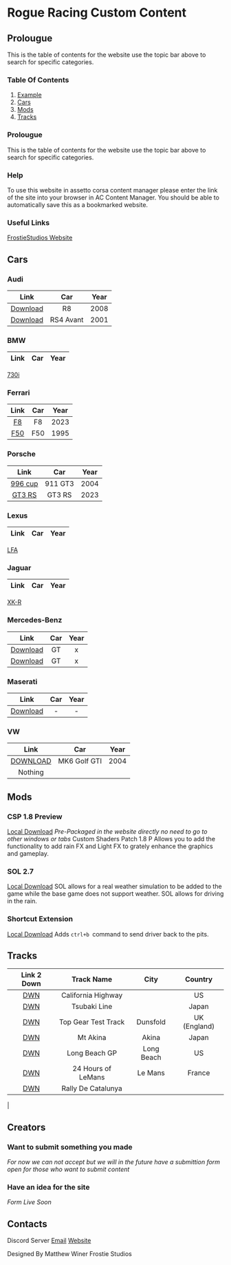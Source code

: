 # Rogue Racing Custom Content

## Prolougue
This is the table of contents for the website use the topic bar above to search for specific categories.
### Table Of Contents
1. [Example](##Prolouge)
2. [Cars](#Cars)
3. [Mods](#Mods)
4. [Tracks](#Tracks)
### Prolougue
This is the table of contents for the website use the topic bar above to search for specific categories.

### Help
To use this website in assetto corsa content manager please enter the link of the site into your browser in AC Content Manager. You should be able to automatically save this as a bookmarked website.

### Useful Links
[FrostieStudios Website](https://frostiestudios.github.io)

## Cars
### Audi
|Link|Car|Year|
|:-:|:-:|:-:|
[Download](https://mega.nz/file/UPYmTRjA#KQ5HWboz9FA2VbXnS00950i5m2fpiqIsptEWrg-wusE)| R8 | 2008|
[Download](https://www.mediafire.com/file/l3hjvkpjcor8ud7/audi_rs4_avant_b5_2001_1.0.rar/file)|RS4 Avant|2001
### BMW
|Link|Car|Year|
|:-:|:-:|:-:|
[730i](https://drive.google.com/file/d/1xmjlgEdj_i79IhSaH_-h1TfjVQYUwXlb/view)
### Ferrari
|Link|Car|Year|
|:-:|:-:|:-:|
[F8](content/rollovers_ferrari_f8_tributo.rar)| F8 |2023|
[F50](https://mega.nz/file/e3Jj3Qya#rhdu23YhbSuKnrT2wziZBg_yt87N9kuCFvQW59wi_Lo)|F50|1995|

### Porsche
|Link|Car|Year|
|:-:|:-:|:-:|
[996 cup](https://www.mediafire.com/file/cx599opyji00x2o/porsche_996_cup_2004_1.0.rar/file)|911 GT3|2004|
[GT3 RS](https://drive.google.com/file/d/13yxpWatKEAGSjJ6vr9mk2kHf53uytoVJ/view?usp=sharing)|GT3 RS|2023|

### Lexus
|Link|Car|Year|
|:-:|:-:|:-:|
[LFA](https://www.mediafire.com/file/eqrhyqxoq7r8m6h/Lexus_LFA_Pack_V1.1.zip/file)
### Jaguar
|Link|Car|Year|
|:-:|:-:|:-:|
[XK-R](https://mega.nz/file/hXxBQSgL#KVVmrTVZtcg1Z5RxlE35Zs9U68XeO-I_6y43DxRuxiU)

### Mercedes-Benz
|Link|Car|Year|
|:-:|:-:|:-:|
[Download](https://mega.nz/file/9MhRUQaD#HX6vGD6MqmRE3MmC6Eb9vriGTDi3lE1eZsB97Engcdk)|GT|x|
[Download](https://drive.google.com/file/d/1HDCcBHFPdYHlEM_t6RYfJbgRg8d7qn9q/view?usp=share_link)|GT|x|
### Maserati
|Link|Car|Year|
|:-:|:-:|:-:|
[Download](https://mega.nz/file/AeJTiKzD#1Bm3ZNeKmbIc0lCoFqFir6cJac3b7C9FN97RR8vipcA)|-|-|

### VW
|Link|Car|Year|
|:-:|:-:|:-:|
|[DOWNLOAD](https://drive.google.com/file/d/1QtUvNzu0M9MG83BNM2VCNv2NYcGm3Jbk/view?usp=share_link)| MK6 Golf GTI | 2004
|Nothing||

## Mods
### CSP 1.8 Preview
[Local Download](content/csp.zip) 
*Pre-Packaged in the website directly no need to go to other windows or tabs*
Custom Shaders Patch 1.8 P Allows you to add the functionality to add rain FX and Light FX to grately enhance the graphics and gameplay.

### SOL 2.7
[Local Download]()
SOL allows for a real weather simulation to be added to the game while the base game does not support weather.  SOL allows for driving in the rain.

### Shortcut Extension
[Local Download](content/shortcut.zip)
Adds `ctrl+b `command to send driver back to the pits.

## Tracks

|Link 2 Down|Track Name|City|Country|
|:-:|:-:|:-:|:-:|
|[DWN](https://www.mediafire.com/file/pkgf0bksgib8yn0/rt_california_highway.7z/file)| California Highway | |US|
|[DWN](https://sharemods.com/j1gkps7vhx84/ek_tsubaki_line.rar.html)|Tsubaki Line||Japan|
|[DWN](acmanager://install?url=https%3A%2F%2Ffiles.assettocorsaclub.com%2Ffile%2Facclub-files%2Fd4b240%2Ftopgear101.zip)|Top Gear Test Track|Dunsfold|UK (England)|
|[DWN](https://drive.google.com/file/d/1QT7TpMaD4md6f4yQ0yLuOmodyNvI7k0o/view)|Mt Akina|Akina|Japan|
|[DWN](https://mega.nz/file/ugRy3RDI#Q_hpKjfS1k_bPFmO5dMNDa91Fh6EXD0uQmjKf0IH4PU)|Long Beach GP|Long Beach|US|
|[DWN](https://www.racedepartment.com/downloads/circuit-24h-lemans.2482/download)|24 Hours of LeMans|Le Mans|France|
|[DWN](https://www.racedepartment.com/downloads/rally-de-catalunya-coll-de-la-teixeta-shakedown-2021.38091/)|Rally De Catalunya|||
|

## Creators
### Want to submit something you made
*For now we can not accept but we will in the future have a submittion form open for those who want to submit content*

### Have an idea for the site
*Form Live Soon*

## Contacts
Discord Server
[Email](frostiestudios@proton.me)
[Website](https://frostiestudios.github.io)

Designed By Matthew Winer
Frostie Studios